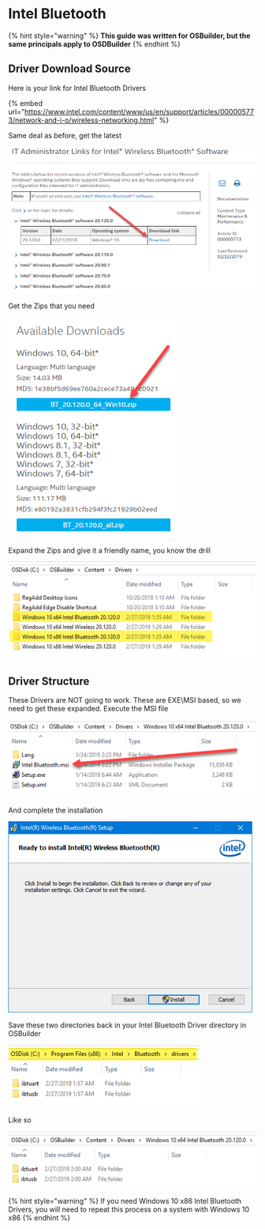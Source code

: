 # Intel Bluetooth

{% hint style="warning" %}
**This guide was written for OSBuilder, but the same principals apply to OSDBuilder**
{% endhint %}

## Driver Download Source

Here is your link for Intel Bluetooth Drivers

{% embed url="https://www.intel.com/content/www/us/en/support/articles/000005773/network-and-i-o/wireless-networking.html" %}

Same deal as before, get the latest

![](../../../../../.gitbook/assets/image%20%2874%29.png)

Get the Zips that you need

![](../../../../../.gitbook/assets/image%20%28266%29.png)

Expand the Zips and give it a friendly name, you know the drill

![](../../../../../.gitbook/assets/image%20%28275%29.png)

## 

## Driver Structure

These Drivers are NOT going to work.  These are EXE\MSI based, so we need to get these expanded.  Execute the MSI file

![](../../../../../.gitbook/assets/image%20%28134%29.png)

And complete the installation

![](../../../../../.gitbook/assets/image%20%28100%29.png)

Save these two directories back in your Intel Bluetooth Driver directory in OSBuilder

![](../../../../../.gitbook/assets/image%20%28184%29.png)

Like so

![](../../../../../.gitbook/assets/image%20%28286%29.png)

{% hint style="warning" %}
If you need Windows 10 x86 Intel Bluetooth Drivers, you will need to repeat this process on a system with Windows 10 x86
{% endhint %}

